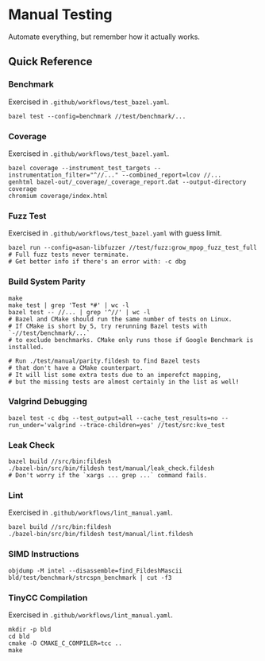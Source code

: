 # Manual Testing

Automate everything, but remember how it actually works.

## Quick Reference

### Benchmark
Exercised in `.github/workflows/test_bazel.yaml`.
```shell
bazel test --config=benchmark //test/benchmark/...
```

### Coverage
Exercised in `.github/workflows/test_bazel.yaml`.
```shell
bazel coverage --instrument_test_targets --instrumentation_filter="^//..." --combined_report=lcov //...
genhtml bazel-out/_coverage/_coverage_report.dat --output-directory coverage
chromium coverage/index.html
```

### Fuzz Test
Exercised in `.github/workflows/test_bazel.yaml` with guess limit.
```shell
bazel run --config=asan-libfuzzer //test/fuzz:grow_mpop_fuzz_test_full
# Full fuzz tests never terminate.
# Get better info if there's an error with: -c dbg
```

### Build System Parity
```shell
make
make test | grep 'Test *#' | wc -l
bazel test -- //... | grep '^//' | wc -l
# Bazel and CMake should run the same number of tests on Linux.
# If CMake is short by 5, try rerunning Bazel tests with `-//test/benchmark/...`
# to exclude benchmarks. CMake only runs those if Google Benchmark is installed.

# Run ./test/manual/parity.fildesh to find Bazel tests
# that don't have a CMake counterpart.
# It will list some extra tests due to an imperefct mapping,
# but the missing tests are almost certainly in the list as well!
```

### Valgrind Debugging
```shell
bazel test -c dbg --test_output=all --cache_test_results=no --run_under='valgrind --trace-children=yes' //test/src:kve_test
```

### Leak Check
```shell
bazel build //src/bin:fildesh
./bazel-bin/src/bin/fildesh test/manual/leak_check.fildesh
# Don't worry if the `xargs ... grep ...` command fails.
```

### Lint
Exercised in `.github/workflows/lint_manual.yaml`.
```shell
bazel build //src/bin:fildesh
./bazel-bin/src/bin/fildesh test/manual/lint.fildesh
```

### SIMD Instructions
```shell
objdump -M intel --disassemble=find_FildeshMascii bld/test/benchmark/strcspn_benchmark | cut -f3
```

### TinyCC Compilation
Exercised in `.github/workflows/lint_manual.yaml`.
```shell
mkdir -p bld
cd bld
cmake -D CMAKE_C_COMPILER=tcc ..
make
```
